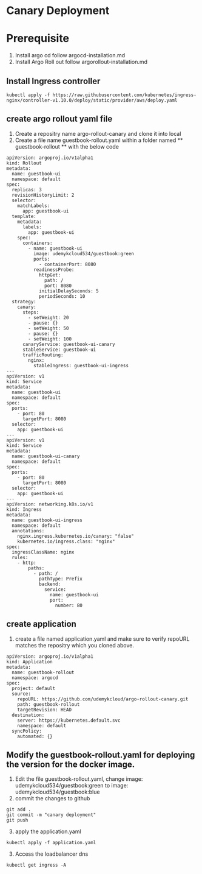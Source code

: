 # Canary Deployment

# Prerequisite

1. Install argo cd follow argocd-installation.md
2.  Install Argo Roll out follow argorollout-installation.md


## Install Ingress controller
```
kubectl apply -f https://raw.githubusercontent.com/kubernetes/ingress-nginx/controller-v1.10.0/deploy/static/provider/aws/deploy.yaml
```

## create argo rollout yaml file

1. Create a repositry name argo-rollout-canary and clone it into local
2. Create a file name guestbook-rollout.yaml  within a folder named ** guestbook-rollout **  with the below code
```
apiVersion: argoproj.io/v1alpha1
kind: Rollout
metadata:
  name: guestbook-ui
  namespace: default
spec:
  replicas: 3
  revisionHistoryLimit: 2
  selector:
    matchLabels:
      app: guestbook-ui
  template:
    metadata:
      labels:
        app: guestbook-ui
    spec:
      containers:
        - name: guestbook-ui
          image: udemykcloud534/guestbook:green
          ports:
            - containerPort: 8080
          readinessProbe:
            httpGet:
              path: /
              port: 8080
            initialDelaySeconds: 5
            periodSeconds: 10
  strategy:
    canary:
      steps:
        - setWeight: 20
        - pause: {}
        - setWeight: 50
        - pause: {}
        - setWeight: 100
      canaryService: guestbook-ui-canary
      stableService: guestbook-ui
      trafficRouting:
        nginx:
          stableIngress: guestbook-ui-ingress
---
apiVersion: v1
kind: Service
metadata:
  name: guestbook-ui
  namespace: default
spec:
  ports:
    - port: 80
      targetPort: 8080
  selector:
    app: guestbook-ui
---
apiVersion: v1
kind: Service
metadata:
  name: guestbook-ui-canary
  namespace: default
spec:
  ports:
    - port: 80
      targetPort: 8080
  selector:
    app: guestbook-ui
---
apiVersion: networking.k8s.io/v1
kind: Ingress
metadata:
  name: guestbook-ui-ingress
  namespace: default
  annotations:
    nginx.ingress.kubernetes.io/canary: "false"
    kubernetes.io/ingress.class: "nginx"
spec:
  ingressClassName: nginx
  rules:
    - http:
        paths:
          - path: /
            pathType: Prefix
            backend:
              service:
                name: guestbook-ui
                port:
                  number: 80

```

## create application

1. create a file named application.yaml and make sure to verify repoURL matches the repositry which you cloned above.

```
apiVersion: argoproj.io/v1alpha1
kind: Application
metadata:
  name: guestbook-rollout
  namespace: argocd
spec:
  project: default
  source:
    repoURL: https://github.com/udemykcloud/argo-rollout-canary.git
    path: guestbook-rollout
    targetRevision: HEAD
  destination:
    server: https://kubernetes.default.svc
    namespace: default
  syncPolicy:
    automated: {}

```
## Modify the guestbook-rollout.yaml for deploying the version for the docker image.

1. Edit the file guestbook-rollout.yaml, change image: udemykcloud534/guestbook:green to image: udemykcloud534/guestbook:blue
2. commit the changes to github
```
git add .
git commit -m "canary deployment"
git push
```


3. apply the application.yaml 

```
kubectl apply -f application.yaml
```
3. Access the loadbalancer dns

```
kubectl get ingress -A
```









